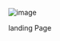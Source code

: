 ![image](https://github.com/bunyodzaripov/media-query/assets/111201762/ec513d47-f2d8-4924-97af-15fbab9da616)

landing Page
